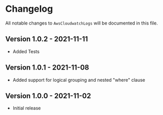 # Changelog

All notable changes to `AwsCloudwatchLogs` will be documented in this file.

## Version 1.0.2 - 2021-11-11

- Added Tests

## Version 1.0.1 - 2021-11-08

- Added support for logical grouping and nested "where" clause

## Version 1.0.0 - 2021-11-02

- Initial release
